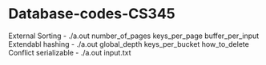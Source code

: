 # Database-codes-CS345
External Sorting - ./a.out number_of_pages keys_per_page buffer_per_input
Extendabl hashing - ./a.out global_depth keys_per_bucket how_to_delete
Conflict serializable - ./a.out input.txt

